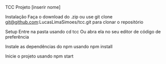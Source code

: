 TCC
Projeto [inserir nome]

Instalação
Faça o download do .zip ou use
git clone git@github.com:LucasLimaSimoes/tcc.git
para clonar o repositório

Setup
Entre na pasta usando
cd tcc
Ou abra ela no seu editor de código de preferência

Instale as dependências do npm usando
npm install

Inicie o projeto usando
npm start
